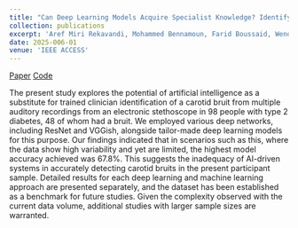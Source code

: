 ```yaml
---
title: "Can Deep Learning Models Acquire Specialist Knowledge? Identifying Carotid Bruits in Type 2 Diabetes Using an Electronic Stethoscope"
collection: publications
excerpt: 'Aref Miri Rekavandi, Mohammed Bennamoun, Farid Boussaid, Wendy A. Davis and Timothy M.E. Davis'
date: 2025-006-01
venue: 'IEEE ACCESS'
---
```

[Paper](https://ieeexplore.ieee.org/abstract/document/11050375/authors#authors) [Code](https://github.com/arekavandi/Carotid_Bruit)

The present study explores the potential of artificial intelligence as a substitute for trained
clinician identification of a carotid bruit from multiple auditory recordings from an electronic stethoscope
in 98 people with type 2 diabetes, 48 of whom had a bruit. We employed various deep networks, including
ResNet and VGGish, alongside tailor-made deep learning models for this purpose. Our findings indicated
that in scenarios such as this, where the data show high variability and yet are limited, the highest model
accuracy achieved was 67.8%. This suggests the inadequacy of AI-driven systems in accurately detecting
carotid bruits in the present participant sample. Detailed results for each deep learning and machine learning
approach are presented separately, and the dataset has been established as a benchmark for future studies.
Given the complexity observed with the current data volume, additional studies with larger sample sizes are
warranted.



